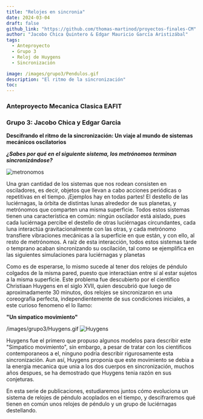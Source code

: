 ```yaml
---
title: "Relojes en sincronia"
date: 2024-03-04
draft: false
github_link: "https://github.com/thomas-martinod/proyectos-finales-CM"
author: "Jacobo Chica Quintero & Edgar Mauricio García Aristizábal"
tags:
  - Anteproyecto
  - Grupo 3
  - Reloj de Huygens
  - Sincronización

image: /images/grupo3/Pendulos.gif
description: "El ritmo de la sincronización"
toc:
---
```

### Anteproyecto Mecanica Clasica EAFIT
### Grupo 3: Jacobo Chica y Edgar Garcia

**Descifrando el ritmo de la sincronización: Un viaje al mundo de sistemas mecánicos oscilatorios**


***¿Sabes por qué en el siguiente sistema, los metrónomos terminan sincronizándose?***

![metronomos](/images/grupo3/metronomos.gif)

Una gran cantidad de los sistemas que nos rodean consisten en osciladores, es decir, objetos que llevan a cabo acciones periódicas o repetitivas en el tiempo. ¡Ejemplos hay en todas partes! El destello de las luciérnagas, la órbita de distintas lunas alrededor de sus planetas, y metrónomos que comparten una misma superficie. Todos estos sistemas tienen una característica en común: ningún oscilador está aislado, pues cada luciérnaga percibe el destello de otras luciérnagas circundantes, cada luna interactúa gravitacionalmente con las otras, y cada metrónomo transfiere vibraciones mecánicas a la superficie en que están, y con ello, al resto de metrónomos. 
A raíz de esta interacción, todos estos sistemas tarde o temprano acaban sincronizando su oscilación, tal como se ejemplifica en las siguientes simulaciones para luciérnagas y planetas 

Como es de esperarse, lo mismo sucede al tener dos relojes de péndulo colgados de la misma pared, puesto que interactúan entre sí al estar sujetos a la misma superficie. Este problema fue descubierto por el científico Christiaan Huygens en el siglo XVII, quien descubrió que luego de aproximadamente 30 minutos, dos relojes se sincronizaron en una coreografía perfecta, independientemente de sus condiciones iniciales, a este curioso fenomeno el lo llamo:

**"Un simpatico movimiento"**

/images/grupo3/Huygens.gif
![Huygens](/images/grupo3/Huygens.gif)

Huygens fue el primero que propuso algunos modelos para describir este "Simpatico movimiento", sin embargo, a pesar de tratar con los cientificos contemporaneos a el, ninguno podria describir rigurosamente esta sincronización. Aun así, Huygens proponia que este movimiento se debia a la energia mecanica que unia a los dos cuerpos en sincronización, muchos años despues, se ha demostrado que Huygens tenia razón en sus conjeturas.

En esta serie de publicaciones, estudiaremos juntos cómo evoluciona un sistema de relojes de péndulo acoplados en el tiempo, y descifraremos qué tienen en común unos relojes de péndulo y un grupo de luciérnagas destellando.




